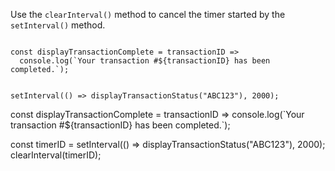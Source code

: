 Use the `clearInterval()` method
to cancel the timer started by
the `setInterval()` method.

<codeblock type="exercise" language="javascript" evaluateAsync="true" testMode="fixedInput">
<code>
const displayTransactionComplete = transactionID =>
  console.log(`Your transaction #${transactionID} has been completed.`);

setInterval(() => displayTransactionStatus("ABC123"), 2000);
</code>

<solution>
const displayTransactionComplete = transactionID =>
  console.log(`Your transaction #${transactionID} has been completed.`);

const timerID = setInterval(() => displayTransactionStatus("ABC123"), 2000);
clearInterval(timerID);
</solution>
</codeblock>